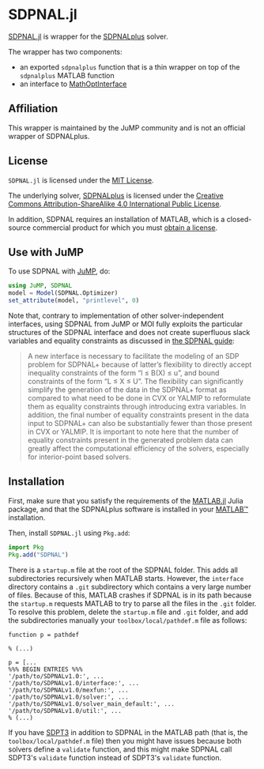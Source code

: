 # SDPNAL.jl

[SDPNAL.jl](https://github.com/jump-dev/SDPNAL.jl) is wrapper for the
[SDPNALplus](https://blog.nus.edu.sg/mattohkc/softwares/sdpnalplus) solver.

The wrapper has two components:

 * an exported `sdpnalplus` function that is a thin wrapper on top of the
   `sdpnalplus` MATLAB function
 * an interface to [MathOptInterface](https://github.com/jump-dev/MathOptInterface.jl)

## Affiliation

This wrapper is maintained by the JuMP community and is not an official wrapper
of SDPNALplus.

## License

`SDPNAL.jl` is licensed under the [MIT License](https://github.com/jump-dev/v.jl/blob/master/LICENSE.md).

The underlying solver, [SDPNALplus](https://blog.nus.edu.sg/mattohkc/softwares/sdpnalplus/)
is licensed under the [Creative Commons Attribution-ShareAlike 4.0 International Public License](https://creativecommons.org/licenses/by-sa/4.0/).

In addition, SDPNAL requires an installation of MATLAB, which is a closed-source
commercial product for which you must [obtain a license](https://www.mathworks.com/products/matlab.html).

## Use with JuMP

To use SDPNAL with [JuMP](https://github.com/jump-dev/JuMP.jl), do:
```julia
using JuMP, SDPNAL
model = Model(SDPNAL.Optimizer)
set_attribute(model, "printlevel", 0)
```

Note that, contrary to implementation of other solver-independent interfaces,
using SDPNAL from JuMP or MOI fully exploits the particular structures of the
SDPNAL interface and does not create superfluous slack variables and equality
constraints as discussed in [the SDPNAL guide](https://arxiv.org/pdf/1710.10604.pdf):

> A new interface is necessary to facilitate the modeling of an SDP problem for
> SDPNAL+ because of latter’s flexibility to directly accept inequality
> constraints of the form “l ≤ B(X) ≤ u”, and bound constraints of the form
> “L ≤ X ≤ U”. The flexibility can significantly simplify the generation of the
> data in the SDPNAL+ format as compared to what need to be done in CVX or
> YALMIP to reformulate them as equality constraints through introducing extra
> variables. In addition, the final number of equality constraints present in
> the data input to SDPNAL+ can also be substantially fewer than those present
> in CVX or YALMIP. It is important to note here that the number of equality
> constraints present in the generated problem data can greatly affect the
> computational efficiency of the solvers, especially for interior-point based
> solvers.

## Installation

First, make sure that you satisfy the requirements of the
[MATLAB.jl](https://github.com/JuliaInterop/MATLAB.jl) Julia package, and that
the SDPNALplus software is installed in your
[MATLAB™](http://www.mathworks.com/products/matlab/) installation.

Then, install `SDPNAL.jl` using `Pkg.add`:
```julia
import Pkg
Pkg.add("SDPNAL")
```

There is a `startup.m` file at the root of the SDPNAL folder. This adds all
subdirectories recursively when MATLAB starts. However, the `interface` directory
contains a `.git` subdirectory which contains a very large number of files.
Because of this, MATLAB crashes if SDPNAL is in its path because the `startup.m`
requests MATLAB to try to parse all the files in the `.git` folder. To resolve
this problem, delete the `startup.m` file and `.git` folder, and add the
subdirectories manually your `toolbox/local/pathdef.m` file as follows:
```
function p = pathdef

% (...)

p = [...
%%% BEGIN ENTRIES %%%
'/path/to/SDPNALv1.0:', ...
'/path/to/SDPNALv1.0/interface:', ...
'/path/to/SDPNALv1.0/mexfun:', ...
'/path/to/SDPNALv1.0/solver:', ...
'/path/to/SDPNALv1.0/solver_main_default:', ...
'/path/to/SDPNALv1.0/util:', ...
% (...)
```

If you have [SDPT3](https://github.com/jump-dev/SDPT3.jl) in addition to SDPNAL
in the MATLAB path (that is, the `toolbox/local/pathdef.m` file) then you
might have issues because both solvers define a `validate` function, and this
might make SDPNAL call SDPT3's `validate` function instead of SDPT3's `validate`
function.
